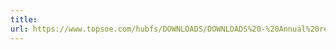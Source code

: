 ```yaml
---
title: 
url: https://www.topsoe.com/hubfs/DOWNLOADS/DOWNLOADS%20-%20Annual%20reports/2019/HT_AR19_Accomplishments%20%26%20results.pdf
---
```


